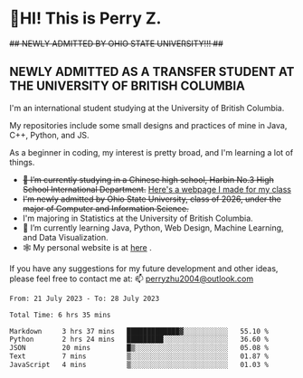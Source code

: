 # 🌄HI! This is Perry Z. <br> #
<s>## NEWLY ADMITTED BY OHIO STATE UNIVERSITY!!! ##</s>
## NEWLY ADMITTED AS A TRANSFER STUDENT AT THE UNIVERSITY OF BRITISH COLUMBIA ##
I'm an international student studying at the University of British Columbia. <br>

My repositories include some small designs and practices of mine in Java, C++, Python, and JS. <br>

As a beginner in coding, my interest is pretty broad, and I'm learning a lot of things. <br>
- <s>🔭 I’m currently studying in a Chinese high school, Harbin No.3 High School International Department.</s> [Here's a webpage I made for my class](https://perry2004.github.io/weirdos/)
- <s> I'm newly admitted by Ohio State University, class of 2026, under the major of Computer and Information Science. </s>
- I'm majoring in Statistics at the University of British Columbia. 
- 🌱 I’m currently learning Java, Python, Web Design, Machine Learning, and Data Visualization. 
- 🕸️ My personal website is at <a href="https://zhu-yp.cn">here</a> .  

If you have any suggestions for my future development and other ideas, please feel free to contact me at: 📫 [perryzhu2004@outlook.com](mailto:perryzhu2004@outlook.com)

<!--START_SECTION:waka-->

```txt
From: 21 July 2023 - To: 28 July 2023

Total Time: 6 hrs 35 mins

Markdown     3 hrs 37 mins   █████████████▓░░░░░░░░░░░   55.10 %
Python       2 hrs 24 mins   █████████░░░░░░░░░░░░░░░░   36.60 %
JSON         20 mins         █▒░░░░░░░░░░░░░░░░░░░░░░░   05.08 %
Text         7 mins          ▒░░░░░░░░░░░░░░░░░░░░░░░░   01.87 %
JavaScript   4 mins          ▒░░░░░░░░░░░░░░░░░░░░░░░░   01.03 %
```

<!--END_SECTION:waka-->
